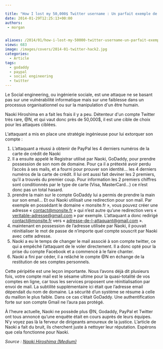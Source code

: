 ```yaml
---

title: "How I lost my 50,000$ Twitter username : Un parfait exemple de social engineering"
date: 2014-01-29T12:25:13+00:00
authors:
 - morgan


aliases: /2014/01/how-i-lost-my-50000-twitter-username-un-parfait-exemple-de-spear-phishing/
views: 683
image: /images/covers/2014-01-twitter-hack2.jpg
categories:
  - Article
tags:
  - godaddy
  - paypal
  - social engineering
  - twitter
---
```

Le Social engineering, ou ingénierie sociale, est une attaque ne se basant pas sur une vulnérabilité informatique mais sur une faiblesse dans un processus organisationnel ou sur la manipulation d'un être humain.

Naoki Hiroshima en a fait les frais il y a peu. Détenteur d'un compte Twitter très rare, @N, et qui vaut donc près de 50,000$, il est une cible de choix pour les attaques ciblées.

L’attaquant a mis en place une stratégie ingénieuse pour lui extorquer son compte :

  1. L’attaquant a réussi à obtenir de PayPal les 4 derniers numéros de la carte de crédit de Naoki
  2. Il a ensuite appelé le Registrar utilisé par Naoki, GoDaddy, pour prendre possession de son nom de domaine. Pour ça il a prétexté avoir perdu l’accès à ses mails, et a fourni pour prouver son identité... les 4 derniers numéros de la carte de crédit. Il lui ont aussi fait deviner les 2 premiers, qu’il a trouvés du premier coup. Pour information les 2 premiers chiffres sont conditionnés par le type de carte (Visa, MasterCard...) ce n’est donc pas un total hasard.
  3. prendre la main sur le compte GoDaddy lui a permis de prendre la main sur son email... Et oui Naoki utilisait une redirection pour son mail. Par exemple en possédant le domaine « monsite.fr », vous pouvez créer une adresse « contact@monsite.fr » qui n’est autre qu’une redirection vers « veritable-adresse@gmail.com » par exemple. L’attaquant a donc redirigé contact@monsite.fr vers « adresse-de-l-attaquant@gmail.com ».
  4. maintenant en possession de l’adresse utilisée par Naoki, il pouvait réinitialiser le mot de passe de n’importe quel compte souscrit par Naoki avec cette adresse.
  5. Naoki a eu le temps de changer le mail associé à son compte twitter, ce qui a empêché l’attaquant de le voler directement. Il a donc opté pour la prise du compte Facebook et a commencé à le faire chanter.
  6. Naoki a fini par céder, il a relâché le compte @N en échange de la restitution de ses comptes personnels.

Cette péripétie est une leçon importante. Nous l’avons déjà dit plusieurs fois, votre compte mail est le sésame ultime pour la quasi-totalité de vos comptes en ligne, car tous les services proposent une réinitialisation par envoi de mail. La subtilité supplémentaire ici était que l’adresse email dépendait du nom de domaine. La sécurité d’un système se résume à celle du maillon le plus faible. Dans ce cas c’était GoDaddy. Une authentification forte sur son compte Gmail ne l’aura pas protégé.

À l’heure actuelle, Naoki ne possède plus @N, Godaddy, PayPal et Twitter ont tous annoncé qu’une enquête était en cours auprès de leurs équipes. N’y voyez pas là la ferveur de dirigeants amoureux de la justice. L’article de Naoki a fait du bruit, ils cherchent juste à nettoyer leur réputation. Espérons que cela fonctionne pour Naoki.

_Source : [Naoki Hiroshima (Medium)](https://medium.com/p/24eb09e026dd)_
